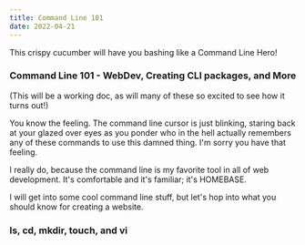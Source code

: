 ```yaml
---
title: Command Line 101
date: 2022-04-21
---
```


This crispy cucumber will have you bashing like a Command Line Hero!

### Command Line 101 - WebDev, Creating CLI packages, and More
(This will be a working doc, as will many of these so excited to see how it turns out!)

You know the feeling. The command line cursor is just blinking, staring back at your glazed over
eyes as you ponder who in the hell actually remembers any of these commands to use this damned thing. I'm sorry you have that feeling.

I really do, because the command line is my favorite tool in all of web development. It's comfortable and it's familiar; it's HOMEBASE. 

I will get into some cool command line stuff, but let's hop into what you should know for creating a website.

### ls, cd, mkdir, touch, and vi

